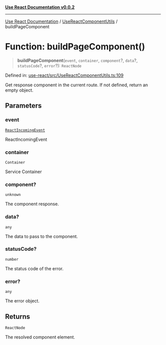 [**Use React Documentation v0.0.2**](../../README.md)

***

[Use React Documentation](../../modules.md) / [UseReactComponentUtils](../README.md) / buildPageComponent

# Function: buildPageComponent()

> **buildPageComponent**(`event`, `container`, `component`?, `data`?, `statusCode`?, `error`?): `ReactNode`

Defined in: [use-react/src/UseReactComponentUtils.ts:109](https://github.com/stonemjs/use-react/blob/9a749b225241b8e0ac2a5483904ca8322927b1d4/src/UseReactComponentUtils.ts#L109)

Get response component in the current route.
If not defined, return an empty object.

## Parameters

### event

[`ReactIncomingEvent`](../../declarations/type-aliases/ReactIncomingEvent.md)

ReactIncomingEvent

### container

`Container`

Service Container

### component?

`unknown`

The component response.

### data?

`any`

The data to pass to the component.

### statusCode?

`number`

The status code of the error.

### error?

`any`

The error object.

## Returns

`ReactNode`

The resolved component element.
